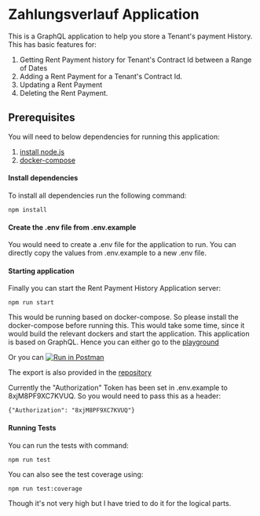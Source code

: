 # Zahlungsverlauf Application
This is a GraphQL application to help you store a Tenant's payment History.
This has basic features for: 
1. Getting Rent Payment history for Tenant's Contract Id between a Range of Dates
2. Adding a Rent Payment for a Tenant's Contract Id.
3. Updating a Rent Payment
4. Deleting the Rent Payment.

## Prerequisites
You will need to below dependencies for running this application: 
1. [install node.js](https://nodejs.org/en/download)
2. [docker-compose](https://docs.docker.com/compose/install/)

#### Install dependencies

To install all dependencies run the following command:
```
npm install
```

#### Create the .env file from .env.example
You would need to create a .env file for the application to run. 
You can directly copy the values from .env.example to a new .env file. 

#### Starting application

Finally you can start the Rent Payment History Application server:

```
npm run start
```
This would be running based on docker-compose. So please install the docker-compose before running this.
This would take some time, since it would build the relevant dockers and start the application. 
This application is based on GraphQL. Hence you can either go to the [playground](http://localhost:4000/)

Or you can [![Run in Postman](https://run.pstmn.io/button.svg)](https://app.getpostman.com/run-collection/306be73b96ed1ca51efd)

The export is also provided in the [repository](tenantPaymentHistory.postman_collection.json)

Currently the "Authorization" Token has been set in .env.example to 8xjM8PF9XC7KVUQ. 
So you would need to pass this as a header:
```
{"Authorization": "8xjM8PF9XC7KVUQ"}
```

#### Running Tests
You can run the tests with command: 
```
npm run test
```

You can also see the test coverage using: 
```
npm run test:coverage
```
Though it's not very high but I have tried to do it for the logical parts.

